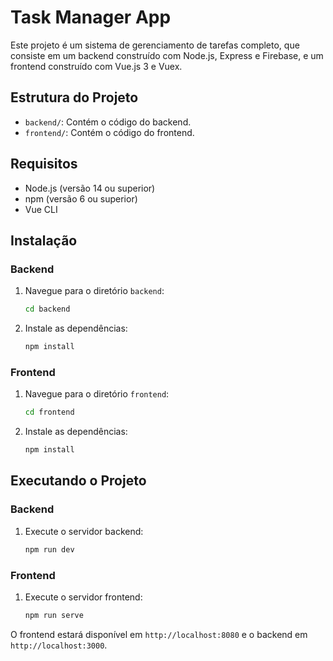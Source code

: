 # Task Manager App

Este projeto é um sistema de gerenciamento de tarefas completo, que consiste em um backend construído com Node.js, Express e Firebase, e um frontend construído com Vue.js 3 e Vuex.

## Estrutura do Projeto

- `backend/`: Contém o código do backend.
- `frontend/`: Contém o código do frontend.

## Requisitos

- Node.js (versão 14 ou superior)
- npm (versão 6 ou superior)
- Vue CLI

## Instalação

### Backend

1. Navegue para o diretório `backend`:
    ```bash
    cd backend
    ```
2. Instale as dependências:
    ```bash
    npm install
    ```

### Frontend

1. Navegue para o diretório `frontend`:
    ```bash
    cd frontend
    ```
2. Instale as dependências:
    ```bash
    npm install
    ```

## Executando o Projeto

### Backend

1. Execute o servidor backend:
    ```bash
    npm run dev
    ```

### Frontend

1. Execute o servidor frontend:
    ```bash
    npm run serve
    ```

O frontend estará disponível em `http://localhost:8080` e o backend em `http://localhost:3000`.